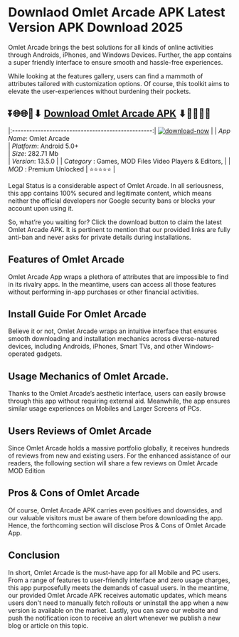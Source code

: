 # Downlaod Omlet Arcade APK Latest Version APK Download 2025

Omlet Arcade brings the best solutions for all kinds of online activities through Androids, iPhones, and Windows Devices. Further, the app contains a super friendly interface to ensure smooth and hassle-free experiences.

While looking at the features gallery, users can find a mammoth of attributes tailored with customization options. Of course, this toolkit aims to elevate the user-experiences without burdening their pockets.

## ⏬🌐🌐📌⬇ [Download Omlet Arcade APK](https://newsloopy.com/omlet-arcade-apk/) ⬇📌🌐🌐⏬

|:-------------------------------------------------:|
[![download-now](https://github.com/user-attachments/assets/22657e67-9d2d-46af-a41a-5d365d2ddc1f)](https://newsloopy.com/omlet-arcade-apk/)  |
| *App Name*: Omlet Arcade                     
| *Platform*: Android 5.0+                     
| *Size*: 282.71 Mb                                                  
| *Version*: 13.5.0    |
| *Category* : Games, MOD Files Video Players & Editors, |
| *MOD* : Premium Unlocked
| ⭐⭐⭐⭐⭐ |

Legal Status is a considerable aspect of Omlet Arcade. In all seriousness, this app contains 100% secured and legitimate content, which means neither the official developers nor Google security bans or blocks your account upon using it. 

So, what’re you waiting for? Click the download button to claim the latest Omlet Arcade APK. It is pertinent to mention that our provided links are fully anti-ban and never asks for private details during installations. 

## Features of Omlet Arcade

Omlet Arcade App wraps a plethora of attributes that are impossible to find in its rivalry apps. In the meantime, users can access all those features without performing in-app purchases or other financial activities.

## Install Guide For Omlet Arcade

Believe it or not, Omlet Arcade wraps an intuitive interface that ensures smooth downloading and installation mechanics across diverse-natured devices, including Androids, iPhones, Smart TVs, and other Windows-operated gadgets.

## Usage Mechanics of Omlet Arcade. 

Thanks to the Omlet Arcade’s aesthetic interface, users can easily browse through this app without requiring external aid. Meanwhile, the app ensures similar usage experiences on Mobiles and Larger Screens of PCs.

## Users Reviews of Omlet Arcade

Since Omlet Arcade holds a massive portfolio globally, it receives hundreds of reviews from new and existing users. For the enhanced assistance of our readers, the following section will share a few reviews on Omlet Arcade MOD Edition

## Pros & Cons of Omlet Arcade

Of course, Omlet Arcade APK carries even positives and downsides, and our valuable visitors must be aware of them before downloading the app. Hence, the forthcoming section will disclose Pros & Cons of Omlet Arcade App.

## Conclusion

In short, Omlet Arcade is the must-have app for all Mobile and PC users. From a range of features to user-friendly interface and zero usage charges, this app purposefully meets the demands of casual users. In the meantime, our provided Omlet Arcade APK receives automatic updates, which means users don't need to manually fetch rollouts or uninstall the app when a new version is available on the market. Lastly, you can save our website and push the notification icon to receive an alert whenever we publish a new blog or article on this topic. 
